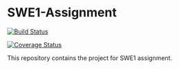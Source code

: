 # SWE1-Assignment

[![Build Status](https://app.travis-ci.com/rohnnie/swe-fall-2024.svg?token=ghd6pxZi8eiJyeoYpQzW&branch=main)](https://app.travis-ci.com/rohnnie/swe-fall-2024)

[![Coverage Status](https://coveralls.io/repos/github/rohnnie/swe-fall-2024/badge.svg?branch=)](https://coveralls.io/github/rohnnie/swe-fall-2024?branch=)

This repository contains the project for SWE1 assignment.
